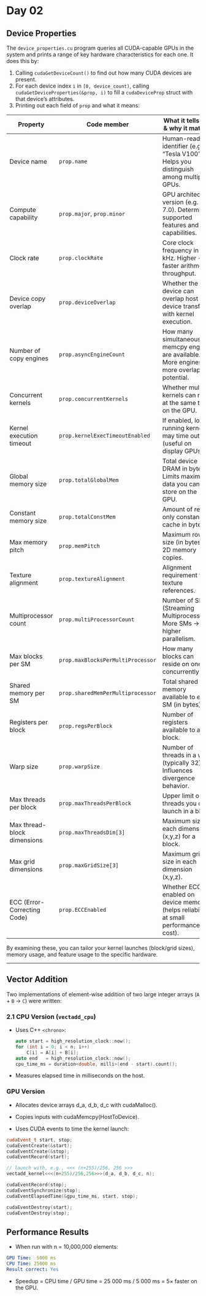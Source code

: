# Day 02

## Device Properties

The `device_properties.cu` program queries all CUDA-capable GPUs in the system and prints a range of key hardware characteristics for each one. It does this by:

1. Calling `cudaGetDeviceCount()` to find out how many CUDA devices are present.  
2. For each device index `i` in `[0, device_count)`, calling `cudaGetDeviceProperties(&prop, i)` to fill a `cudaDeviceProp` struct with that device’s attributes.  
3. Printing out each field of `prop` and what it means:

| Property                      | Code member                          | What it tells you & why it matters                                                           |
| ----------------------------- | ------------------------------------ | -------------------------------------------------------------------------------------------- |
| Device name                   | `prop.name`                          | Human-readable identifier (e.g. “Tesla V100”). Helps you distinguish among multiple GPUs.    |
| Compute capability            | `prop.major`, `prop.minor`           | GPU architecture version (e.g. 7.0). Determines supported features and PTX capabilities.    |
| Clock rate                    | `prop.clockRate`                     | Core clock frequency in kHz. Higher → faster arithmetic throughput.                          |
| Device copy overlap           | `prop.deviceOverlap`                 | Whether the device can overlap host ↔ device transfers with kernel execution.               |
| Number of copy engines        | `prop.asyncEngineCount`              | How many simultaneous memcpy engines are available. More engines → more overlap potential.  |
| Concurrent kernels            | `prop.concurrentKernels`             | Whether multiple kernels can run at the same time on the GPU.                                |
| Kernel execution timeout      | `prop.kernelExecTimeoutEnabled`      | If enabled, long-running kernels may time out (useful on display GPUs).                      |
| Global memory size            | `prop.totalGlobalMem`                | Total device DRAM in bytes. Limits maximum data you can store on the GPU.                   |
| Constant memory size          | `prop.totalConstMem`                 | Amount of read-only constant cache in bytes.                                                |
| Max memory pitch              | `prop.memPitch`                      | Maximum row size (in bytes) for 2D memory copies.                                          |
| Texture alignment             | `prop.textureAlignment`              | Alignment requirement for texture references.                                               |
| Multiprocessor count          | `prop.multiProcessorCount`           | Number of SMs (Streaming Multiprocessors). More SMs → higher parallelism.                   |
| Max blocks per SM             | `prop.maxBlocksPerMultiProcessor`    | How many blocks can reside on one SM concurrently.                                          |
| Shared memory per SM          | `prop.sharedMemPerMultiprocessor`    | Total shared memory available to each SM (in bytes).                                        |
| Registers per block           | `prop.regsPerBlock`                  | Number of registers available to a block.                                                  |
| Warp size                     | `prop.warpSize`                      | Number of threads in a warp (typically 32). Influences divergence behavior.                 |
| Max threads per block         | `prop.maxThreadsPerBlock`            | Upper limit on threads you can launch in a block.                                          |
| Max thread-block dimensions   | `prop.maxThreadsDim[3]`              | Maximum size in each dimension (x,y,z) for a block.                                        |
| Max grid dimensions           | `prop.maxGridSize[3]`                | Maximum grid size in each dimension (x,y,z).                                               |
| ECC (Error-Correcting Code)   | `prop.ECCEnabled`                    | Whether ECC is enabled on device memory (helps reliability at small performance cost).      |

By examining these, you can tailor your kernel launches (block/grid sizes), memory usage, and feature usage to the specific hardware.

---

## Vector Addition

Two implementations of element-wise addition of two large integer arrays (`A` + `B` → `C`) were written:

### 2.1 CPU Version (`vectadd_cpu`)
- Uses C++ `<chrono>`:
  ```cpp
  auto start = high_resolution_clock::now();
  for (int i = 0; i < n; i++)
      C[i] = A[i] + B[i];
  auto end   = high_resolution_clock::now();
  cpu_time_ms = duration<double, milli>(end - start).count();
  ```
- Measures elapsed time in milliseconds on the host.

### GPU Version
- Allocates device arrays d_a, d_b, d_c with cudaMalloc().

- Copies inputs with cudaMemcpy(HostToDevice).

- Uses CUDA events to time the kernel launch:
```cpp
cudaEvent_t start, stop;
cudaEventCreate(&start);
cudaEventCreate(&stop);
cudaEventRecord(start);

// launch with, e.g., <<< (n+255)/256, 256 >>>
vectadd_kernel<<<(n+255)/256,256>>>(d_a, d_b, d_c, n);

cudaEventRecord(stop);
cudaEventSynchronize(stop);
cudaEventElapsedTime(&gpu_time_ms, start, stop);

cudaEventDestroy(start);
cudaEventDestroy(stop);
```

## Performance Results

- When run with n = 10,000,000 elements:

```yaml
GPU Time:  5000 ms
CPU Time: 25000 ms
Result correct: Yes
```
- Speedup = CPU time / GPU time = 25 000 ms / 5 000 ms = 5× faster on the GPU.